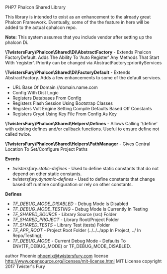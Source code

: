 PHP7 Phalcon Shared Library

This library is intended to exist as an enhancement to the already great Phalcon Framework. Eventually, some of the the feature in here will be added to the actual cphalcon repo.
 
**Note:** This system assumes that you include vendor after setting up the phalcon Di.

**\TwistersFury\Phalcon\Shared\Di\AbstractFactory** - Extends Phalcon FactoryDefault. Adds The Ability To 'Auto Register' Any Methods That Start With 'register'. Priority can be changed via AbstractFactory::priorityServices
 
**\TwistersFury\Phalcon\Shared\Di\FactoryDefault** - Extends AbstractFactory. Adds a few enhancements to some of the default services.
- URL Base Of Domain //domain.name.com
- Config With Dist Logic
- Registers Databases From Config
- Registers Flash Session Using Bootstrap Classes
- Registers Volt Engine Setting Compile Defaults Based Off Constants
- Registers Crypt Using Key File From Config As Key

**\TwistersFury\Phalcon\Shared\Helpers\Defines** - Allows Calling '\define' with existing defines and/or callback functions. Useful to ensure define not called twice.

**\TwistersFury\Phalcon\Shared\Helpers\PathManager** - Gives Central Location To Set/Configure Project Paths

**Events**
- *twistersfury:static-defines* - Used to define static constants that do not depend on other static constants.
- *twistersfury:dynamic-defines* - Used to define constants that change based off runtime configuration or rely on other constants.

**Defines**
- *TF_DEBUG_MODE_DISABLED* - Debug Mode Is Disabled
- *TF_DEBUG_MODE_TESTING*  - Debug Mode Is Currently In Testing
- *TF_SHARED_SOURCE* - Library Source (src) Folder
- *TF_SHARED_PROJECT* - Library Root/Project Folder
- *TF_SHARED_TESTS* - Library Test (tests) Folder
- *TF_APP_ROOT* - Project Root Folder (../../../app In Project, ../ In Repo/Testing);
- *TF_DEBUG_MODE* - Current Debug Mode - Defaults To ENV(TF_DEBUG_MODE) or TF_DEBUG_MODE_DISABLED.

author Phoenix <phoenix@twistersfury.com>
license http://www.opensource.org/licenses/mit-license.html MIT License
copyright 2017 Twister's Fury